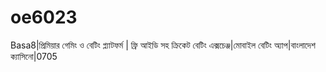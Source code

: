 # oe6023
Basa8|প্রিমিয়ার গেমিং ও বেটিং প্ল্যাটফর্ম | ফ্রি আইডি সহ ক্রিকেট বেটিং এক্সচেঞ্জ|মোবাইল বেটিং অ্যাপ|বাংলাদেশ ক্যাসিনো|0705
